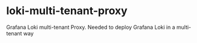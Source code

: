 # loki-multi-tenant-proxy
Grafana Loki multi-tenant Proxy. Needed to deploy Grafana Loki in a multi-tenant way
